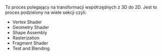 To proces polegający na transformacji współrzędnych z 3D do 2D. Jest to proces podzielony na wiele sekcji czyli:
- Vertex Shader
- Geometry Shader
- Shape Assembly
- Rasterization
- Fragment Shader
- Test and Blending